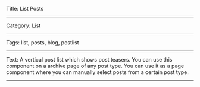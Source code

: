 Title: List Posts

----

Category: List

----

Tags: list, posts, blog, postlist

----

Text: A vertical post list which shows post teasers. You can use this component on a archive page of any post type. You can use it as a page component where you can manually select posts from a certain post type.

----
